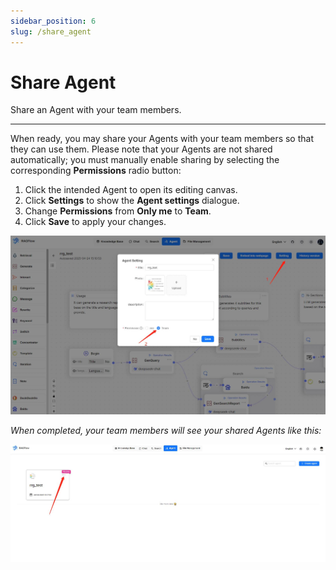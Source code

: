 ```yaml
---
sidebar_position: 6
slug: /share_agent
---
```


# Share Agent

Share an Agent with your team members.

---

When ready, you may share your Agents with your team members so that they can use them. Please note that your Agents are not shared automatically; you must manually enable sharing by selecting the corresponding **Permissions** radio button:

1. Click the intended Agent to open its editing canvas. 
2. Click **Settings** to show the **Agent settings** dialogue.
3. Change **Permissions** from **Only me** to **Team**.
4. Click **Save** to apply your changes.

![share_agent](https://raw.githubusercontent.com/infiniflow/ragflow-docs/main/images/share_agent.jpg)

*When completed, your team members will see your shared Agents like this:*

![shared_agent](https://raw.githubusercontent.com/infiniflow/ragflow-docs/main/images/shared_agent.jpg)